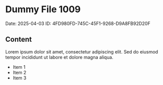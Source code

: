 # Dummy File 1009

Date: 2025-04-03
ID: 4FD980FD-745C-45F1-9268-D9A8FB92D20F

## Content

Lorem ipsum dolor sit amet, consectetur adipiscing elit.
Sed do eiusmod tempor incididunt ut labore et dolore magna aliqua.

* Item 1
* Item 2
* Item 3
